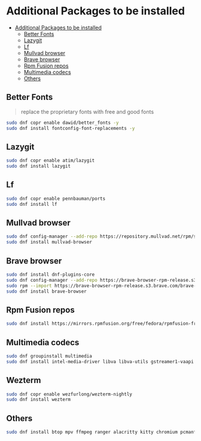 # Additional Packages to be installed

<!--toc:start-->
- [Additional Packages to be installed](#additional-packages-to-be-installed)
  - [Better Fonts](#better-fonts)
  - [Lazygit](#lazygit)
  - [Lf](#lf)
  - [Mullvad browser](#mullvad-browser)
  - [Brave browser](#brave-browser)
  - [Rpm Fusion repos](#rpm-fusion-repos)
  - [Multimedia codecs](#multimedia-codecs)
  - [Others](#others)
<!--toc:end-->

## Better Fonts

> replace the proprietary fonts with free and good fonts

``` bash
sudo dnf copr enable dawid/better_fonts -y 
sudo dnf install fontconfig-font-replacements -y
```

## Lazygit

```bash
sudo dnf copr enable atim/lazygit
sudo dnf install lazygit
```

## Lf

```bash
sudo dnf copr enable pennbauman/ports
sudo dnf install lf
```

## Mullvad browser

```bash
sudo dnf config-manager --add-repo https://repository.mullvad.net/rpm/stable/mullvad.repo
sudo dnf install mullvad-browser
```

## Brave browser

```bash
sudo dnf install dnf-plugins-core
sudo dnf config-manager --add-repo https://brave-browser-rpm-release.s3.brave.com/brave-browser.repo
sudo rpm --import https://brave-browser-rpm-release.s3.brave.com/brave-core.asc
sudo dnf install brave-browser
```

## Rpm Fusion repos

```bash
sudo dnf install https://mirrors.rpmfusion.org/free/fedora/rpmfusion-free-release-$(rpm -E %fedora).noarch.rpm https://mirrors.rpmfusion.org/nonfree/fedora/rpmfusion-nonfree-release-$(rpm -E %fedora).noarch.rpm
```

## Multimedia codecs

```bash
sudo dnf groupinstall multimedia
sudo dnf install intel-media-driver libva libva-utils gstreamer1-vaapi ffmpeg intel-gpu-tools mesa-dri-drivers mpv
```

## Wezterm

```bash
sudo dnf copr enable wezfurlong/wezterm-nightly
sudo dnf install wezterm
```

## Others

```bash
sudo dnf install btop mpv ffmpeg ranger alacritty kitty chromium pcmanfm thunar nemo firefox nomacs libreoffice gimp inkscape fastfetch
```
